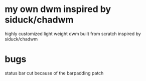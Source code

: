 # my own dwm inspired by siduck/chadwm
highly customized light weight dwm built from scratch inspired by siduck/chadwm

# bugs
status bar cut because of the barpadding patch
